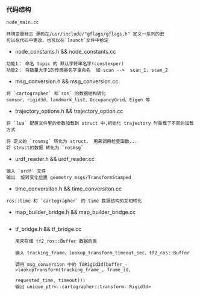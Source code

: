 ### 代码结构

```
node_main.cc

环境变量标志 源码在/usr/include/"gflags/gflags.h" 定义一系列的宏
可以在代码中更改，也可以在`launch`文件中给定
```

- node_constants.h  &&  node_constants.cc
```
功能1： 命名 topic 的 默认字符串名字(constexper)
功能2： 将数量大于1的传感器名字重命名  如 scan -->  scan_1, scan_2   
```

- msg_conversion.h  &&  msg_conversion.cc 
```
将 `cartographer` 和`ros` 的数据结构转化
sensor、rigid3d、landmark_list、OccupancyGrid、Eigen 等
```

- trajectory_options.h  &&  trajectory_option.cc
```
将 `lua` 配置文件里的参数加载到 struct 中,初始化 trajectory 时重载了不同的加载方式

将 定义的 `rosmsg` 转化为 struct， 用来调用检查函数...
将 struct的数据 转化为 `rosmsg`
```

- urdf_reader.h  &&  urdf_reader.cc
```
输入 `urdf` 文件 
输出  旋转变化位置 geometry_msgs/TransformStamped
```

- time_conversiton.h  &&  time_conversiton.cc
```
ros::time 和 `cartographer` 的 time 数据结构的互相转化
```

- map_builder_bridge.h  &&  map_builder_bridge.cc
```

```

- tf_bridge.h  &&  tf_bridge.cc

  ```
  用来存储 tf2_ros::Buffer 数据的类
  
  输入 tracking_frame、lookup_transform_timeout_sec、tf2_ros::Buffer
  
  调用 msg_conversion 中的 ToRigid3d(buffer_->lookupTransform(tracking_frame_, frame_id,
                                                             requested_time, timeout)))
  输出 unique_ptr<::cartographer::transform::Rigid3d>
  
  ```



